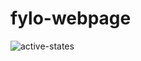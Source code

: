 # fylo-webpage

![active-states](https://github.com/Vyshnavi21504/fylo-webpage/assets/111994644/ab6a0d2b-d5b1-4b41-9ae5-7505ff4b1578)
